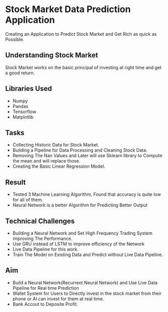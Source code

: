 # Stock Market Data Prediction Application
Creating an Application to Predict Stock Market and Get Rich as quick as Possible.


## Understanding Stock Market
Stock Market works on the basic principal of investing at right time and get a good return.

## Libraries Used
* Numpy
* Pandas
* Tensorflow
* Matplotlib


## Tasks
* Collecting Historic Data for Stock Market.
* Building a Pipeline for Data Processing and Cleaning Stock Data.
* Removing The Nan Values and Later will use Sklearn library to Compute the mean and will replace those.
* Creating the Basic Linear Regression Model.

## Result
* Tested 3 Machine Learning Algorithm, Found that accuracy is quite low for all of them.
* Neural Network is a better Algorithm for Predicting Better Output

## Technical Challenges
* Building a Neural Network and Set High Frequency Trading System improving The Performance.
* Use GRU instead of LSTM to improve efficiency of the Network
* Live Data Pipeline for this work.
* Train The Model on Existing Data and Predict without Live Data Pipeline.


## Aim
* Build a Neural Network(Recurrent Neural Network) and Use Live Data Pipeline for Real time Prediction
* Wallet System for Users to Directly invest in the stock market from their phone or AI can invest for them at real time.
* Bank Accout to Deposite Profit.


